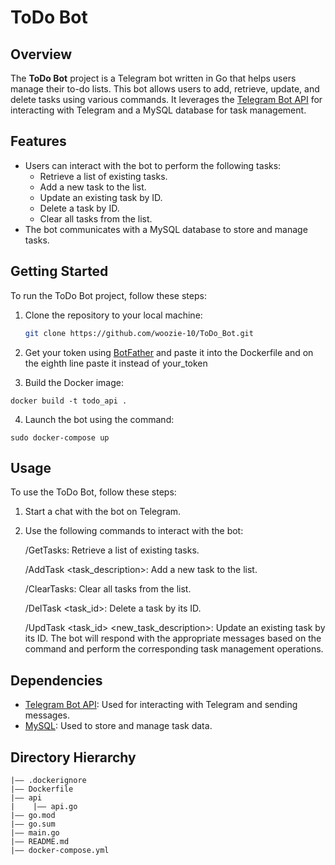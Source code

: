 # ToDo Bot

## Overview

The **ToDo Bot** project is a Telegram bot written in Go that helps users manage their to-do lists. This bot allows users to add, retrieve, update, and delete tasks using various commands. It leverages the [Telegram Bot API](https://github.com/go-telegram-bot-api/telegram-bot-api) for interacting with Telegram and a MySQL database for task management.

## Features

- Users can interact with the bot to perform the following tasks:
    - Retrieve a list of existing tasks.
    - Add a new task to the list.
    - Update an existing task by ID.
    - Delete a task by ID.
    - Clear all tasks from the list.
- The bot communicates with a MySQL database to store and manage tasks.

## Getting Started

To run the ToDo Bot project, follow these steps:

1. Clone the repository to your local machine:

   ```bash
   git clone https://github.com/woozie-10/ToDo_Bot.git
2. Get your token using [BotFather](https://t.me/botfather) and paste it into the Dockerfile and on the eighth line paste it instead of your_token
3. Build the Docker image:

```
docker build -t todo_api .
```

4. Launch the bot using the command:

```
sudo docker-compose up
```

## Usage

To use the ToDo Bot, follow these steps:

1. Start a chat with the bot on Telegram.

2. Use the following commands to interact with the bot:


    /GetTasks: Retrieve a list of existing tasks.

    /AddTask <task_description>: Add a new task to the list.

    /ClearTasks: Clear all tasks from the list.

    /DelTask <task_id>: Delete a task by its ID.

    /UpdTask <task_id> <new_task_description>: Update an existing task by its ID.
The bot will respond with the appropriate messages based on the command and perform the corresponding task management operations.

## Dependencies

- [Telegram Bot API](https://github.com/go-telegram-bot-api/telegram-bot-api): Used for interacting with Telegram and sending messages.
- [MySQL](https://www.mysql.com/): Used to store and manage task data.

## Directory Hierarchy

```
|—— .dockerignore
|—— Dockerfile
|—— api
|    |—— api.go
|—— go.mod
|—— go.sum
|—— main.go
|—— README.md
|—— docker-compose.yml

```